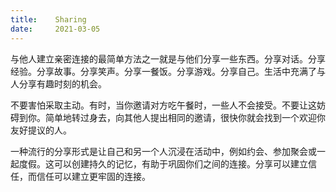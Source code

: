 ```yaml
---
title:    Sharing
date:     2021-03-05
---
```


与他人建立亲密连接的最简单方法之一就是与他们分享一些东西。分享对话。分享经验。分享故事。分享笑声。分享一餐饭。分享游戏。分享自己。生活中充满了与人分享有趣时刻的机会。

不要害怕采取主动。有时，当你邀请对方吃午餐时，一些人不会接受。不要让这妨碍到你。简单地转过身去，向其他人提出相同的邀请，很快你就会找到一个欢迎你友好提议的人。

一种流行的分享形式是让自己和另一个人沉浸在活动中，例如约会、参加聚会或一起度假。这可以创建持久的记忆，有助于巩固你们之间的连接。分享可以建立信任，而信任可以建立更牢固的连接。

